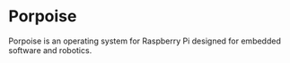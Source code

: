 # Porpoise

Porpoise is an operating system for Raspberry Pi designed for embedded software and robotics.
